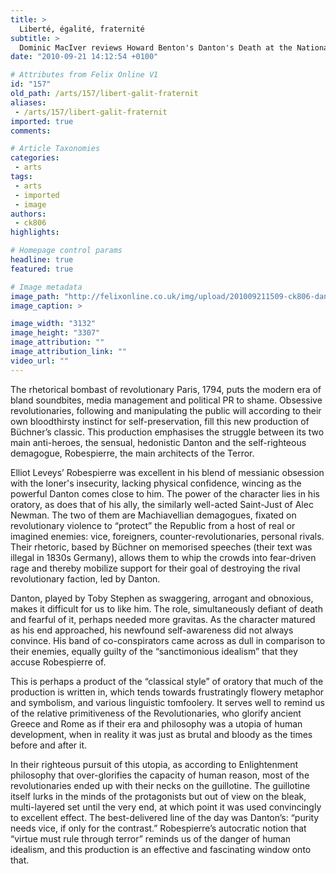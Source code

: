 ```yaml
---
title: >
  Liberté, égalité, fraternité
subtitle: >
  Dominic MacIver reviews Howard Benton's Danton's Death at the National Theatre
date: "2010-09-21 14:12:54 +0100"

# Attributes from Felix Online V1
id: "157"
old_path: /arts/157/libert-galit-fraternit
aliases:
 - /arts/157/libert-galit-fraternit
imported: true
comments:

# Article Taxonomies
categories:
 - arts
tags:
 - arts
 - imported
 - image
authors:
 - ck806
highlights:

# Homepage control params
headline: true
featured: true

# Image metadata
image_path: "http://felixonline.co.uk/img/upload/201009211509-ck806-danton.jpg"
image_caption: >

image_width: "3132"
image_height: "3307"
image_attribution: ""
image_attribution_link: ""
video_url: ""
---
```


The rhetorical bombast of revolutionary Paris, 1794, puts the modern era of bland soundbites, media management and political PR to shame. Obsessive revolutionaries, following and manipulating the public will according to their own bloodthirsty instinct for self-preservation, fill this new production of Büchner’s classic. This production emphasises the struggle between its two main anti-heroes, the sensual, hedonistic Danton and the self-righteous demagogue, Robespierre, the main architects of the Terror.

Elliot Leveys’ Robespierre was excellent in his blend of messianic obsession with the loner's insecurity, lacking physical confidence, wincing as the powerful Danton comes close to him. The power of the character lies in his oratory, as does that of his ally, the similarly well-acted Saint-Just of Alec Newman. The two of them are Machiavellian demagogues, fixated on revolutionary violence to “protect” the Republic from a host of real or imagined enemies: vice, foreigners, counter-revolutionaries, personal rivals. Their rhetoric, based by Büchner on memorised speeches (their text was illegal in 1830s Germany), allows them to whip the crowds into fear-driven rage and thereby mobilize support for their goal of destroying the rival revolutionary faction, led by Danton.

Danton, played by Toby Stephen as swaggering, arrogant and obnoxious, makes it difficult for us to like him. The role, simultaneously defiant of death and fearful of it, perhaps needed more gravitas. As the character matured as his end approached, his newfound self-awareness did not always convince. His band of co-conspirators came across as dull in comparison to their enemies, equally guilty of the “sanctimonious idealism” that they accuse Robespierre of.

This is perhaps a product of the “classical style” of oratory that much of the production is written in, which tends towards frustratingly flowery metaphor and symbolism, and various linguistic tomfoolery. It serves well to remind us of the relative primitiveness of the Revolutionaries, who glorify ancient Greece and Rome as if their era and philosophy was a utopia of human development, when in reality it was just as brutal and bloody as the times before and after it.

In their righteous pursuit of this utopia, as according to Enlightenment philosophy that over-glorifies the capacity of human reason, most of the revolutionaries ended up with their necks on the guillotine. The guillotine itself lurks in the minds of the protagonists but out of view on the bleak, multi-layered set until the very end, at which point it was used convincingly to excellent effect. The best-delivered line of the day was Danton’s: “purity needs vice, if only for the contrast.” Robespierre’s autocratic notion that “virtue must rule through terror” reminds us of the danger of human idealism, and this production is an effective and fascinating window onto that.
